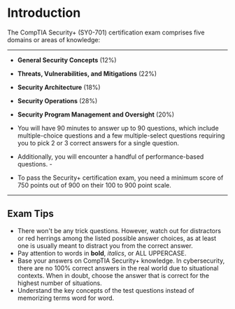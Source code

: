 # Introduction

The CompTIA Security+ (SY0-701) certification exam comprises five domains or areas of knowledge:

____

- **General Security Concepts** (12%)
- **Threats, Vulnerabilities, and Mitigations** (22%)
- **Security Architecture** (18%)
- **Security Operations** (28%)
- **Security Program Management and Oversight** (20%)

- You will have 90 minutes to answer up to 90 questions, which include multiple-choice questions and a few multiple-select questions requiring you to pick 2 or 3 correct answers for a single question. 
- Additionally, you will encounter a handful of performance-based questions. -
- To pass the Security+ certification exam, you need a minimum score of 750 points out of 900 on their 100 to 900 point scale.

____

## Exam Tips

- There won't be any trick questions. However, watch out for distractors or red herrings among the listed possible answer choices, as at least one is usually meant to distract you from the correct answer.
- Pay attention to words in **bold**, *italics*, or ALL UPPERCASE.
- Base your answers on CompTIA Security+ knowledge. In cybersecurity, there are no 100% correct answers in the real world due to situational contexts. When in doubt, choose the answer that is correct for the highest number of situations.
- Understand the key concepts of the test questions instead of memorizing terms word for word.
